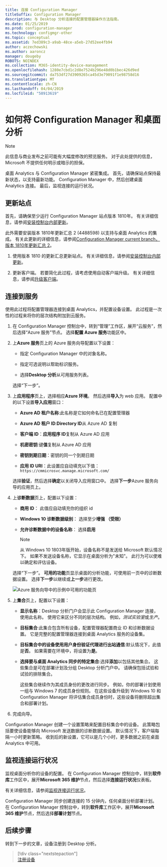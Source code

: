 ```yaml
---
title: 连接 Configuration Manager
titleSuffix: Configuration Manager
description: 与 Desktop 分析连接的配置管理器操作方法指南。
ms.date: 01/25/2019
ms.prod: configuration-manager
ms.technology: configmgr-other
ms.topic: conceptual
ms.assetid: 7ed389c3-a9ab-48ce-a5eb-27d52ee4fb94
author: aczechowski
ms.author: aaroncz
manager: dougeby
ROBOTS: NOINDEX
ms.collection: M365-identity-device-management
ms.openlocfilehash: 1280e7cbd1c2d8e7524b296e48d0b1bec426d9ed
ms.sourcegitcommit: da753df27d3909265ca45d3e79091f1e98758d16
ms.translationtype: MT
ms.contentlocale: zh-CN
ms.lasthandoff: 04/04/2019
ms.locfileid: "58913619"
---
```

# <a name="how-to-connect-configuration-manager-with-desktop-analytics"></a>如何将 Configuration Manager 和桌面分析 

> [!Note]  
> 此信息与商业发布之前可能有大幅度修改的预览服务。 对于此处提供的信息，Microsoft 不提供任何明示或暗示的担保。  

桌面 Analytics 与 Configuration Manager 紧密集成。 首先，请确保站点保持最新状态，以支持最新功能。 Configuration Manager 中，然后创建桌面 Analytics 连接。 最后，监视连接的运行状况。 


## <a name="bkmk_hotfix"></a> 更新站点

首先，请确保至少运行 Configuration Manager 站点版本 1810年。 有关详细信息，请参阅[安装控制台内部更新](/sccm/core/servers/manage/install-in-console-updates)。

此外需要安装版本 1810年更新汇总 2 (4488598) 以支持与桌面 Analytics 的集成。 有关此更新的详细信息，请参阅[Configuration Manager current branch，版本 1810年更新汇总 2](https://support.microsoft.com/help/4488598)。

1. 使用版本 1810 的更新汇总更新站点。 有关详细信息，请参阅[安装控制台内部更新](/sccm/core/servers/manage/install-in-console-updates)。  

2. 更新客户端。 若要简化此过程，请考虑使用自动客户端升级。 有关详细信息，请参阅[升级客户端](/sccm/core/clients/manage/upgrade/upgrade-clients#automatic-client-upgrade)。  



## <a name="bkmk_connect"></a> 连接到服务

使用此过程将配置管理器连接到桌面 Analytics，并配置设备设置。 此过程是一次性的过程来将你的层次结构附加到云服务。  

1. 在 Configuration Manager 控制台中，转到“管理”工作区，展开“云服务”，然后选择“Azure 服务”节点。 选择**配置 Azure 服务**功能区中。  

2. 上**Azure 服务**页上的 Azure 服务向导配置以下设置：  

    - 指定 Configuration Manager 中的对象名称。  

    - 指定可选说明以帮助标识服务。  

    - 选择**Desktop 分析**从可用服务列表。  
  
   选择“下一步”。  

3. 上**应用程序**页上，选择相应**Azure 环境**。 然后选择**导入**为 web 应用。 配置中的以下设置**导入应用**窗口：  

    - **Azure AD 租户名称**:此名称是它如何命名已在配置管理器  

    - **Azure AD 租户 ID**:**Directory ID**从 Azure AD 复制   

    - **客户端 ID**：**应用程序 ID**复制从 Azure AD 应用   

    - **机密密钥**:键**值**复制从 Azure AD 应用   

    - **密钥到期日期**：密钥的同一个到期日期   

    - **应用 ID URI**：此设置应自动填充以下值： `https://cmmicrosvc.manage.microsoft.com/`  
  
   选择**验证**，然后选择**确定**以关闭导入应用窗口中。 选择**下一步**Azure 服务向导的应用页上。  

4. 上**诊断数据**页上，配置以下设置：  

    - **商用 ID**： 此值应自动填充你的组织 id  

    - **Windows 10 诊断数据级别**： 选择至少**增强 （受限）**  

    - **允许诊断数据中的设备名称**： 选择**启用**  

        > [!Note]  
        > 从 Windows 10 1803年版开始，设备名称不是发送给 Microsoft 默认情况下。 如果不发送设备名称，它显示在桌面分析为"未知"。 此行为可以使难以确定和评估设备。  

   选择“下一步”。 **可用的功能**页显示桌面的分析功能，可使用前一页中的诊断数据设置。 选择**下一步**以继续或**上一步**进行更改。   

    ![Azure 服务向导中的示例中可用的功能页](media/available-functionality.png)

5. 上**集合**页上，配置以下设置：  

    - **显示名称**：Desktop 分析门户会显示此 Configuration Manager 连接，使用此名称。 使用它来区分不同的层次结构。 例如，*测试实验室*或*生产*。  

    - **目标集合**:此集合包含所有设备，配置管理器配置商业 ID 和诊断数据设置。 它是完整的配置管理器连接到桌面 Analytics 服务的设备集。  

    - **目标集合中的设备使用用户身份验证代理进行出站通信**:默认情况下，此值是**否**。 如果需要在环境中，将设置为**是**。   

    - **选择要与桌面 Analytics 同步的特定集合**:选择**添加**以包括其他集合。 这些集合是可在部署计划及分组 Desktop 分析门户中。 请确保包括试验和试验的排除集合。  

        这些集合继续作为其成员身份的更改进行同步。 例如，你的部署计划使用一组与 Windows 7 的成员身份规则。 在这些设备升级到 Windows 10 和 Configuration Manager 将评估集合成员身份时，这些设备将删除超出集合和部署计划。  

6. 完成向导。  

Configuration Manager 创建一个设置策略来配置目标集合中的设备。 此策略包括要使设备能够向 Microsoft 发送数据的诊断数据设置。 默认情况下，客户端每隔一小时更新策略。 收到后的新设置，它可以是几个小时，更多数据之前在桌面 Analytics 中可用。



## <a name="bkmk_monitor"></a> 监视连接运行状况

监视桌面分析你的设备的配置。 在 Configuration Manager 控制台中，转到**软件库**工作区中，展开**Microsoft 365 维护**节点，然后选择**连接运行状况**仪表板。  

有关详细信息，请参阅[监视连接运行状况](/sccm/desktop-analytics/troubleshooting#monitor-connection-health)。

Configuration Manager 同步创建连接的 15 分钟内，任何桌面分析部署计划。 在 Configuration Manager 控制台中，转到**软件库**工作区中，展开**Microsoft 365 维护**节点，然后选择**部署计划**节点。 



## <a name="next-steps"></a>后续步骤

转到下一步的文章，设备注册到 Desktop 分析。
> [!div class="nextstepaction"]  
> [注册设备](/sccm/desktop-analytics/enroll-devices)  

